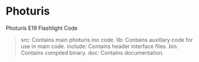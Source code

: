 Photuris
========

Photuris E19 Flashlight Code

> src:     Contains main photuris.ino code.
> lib:     Contains auxillary code for use in main code.
> include: Contains header interface files.
> bin:     Contains compiled binary.
> doc:     Contains documentation.

